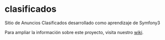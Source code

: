 # clasificados
<p>Sitio de Anuncios Clasificados desarrollado como aprendizaje de Symfony3</p>
<p>Para ampliar la información sobre este proyecto, visita nuestro <a href="https://github.com/f-javier/clasificados/wiki">wiki</a>.</p>
